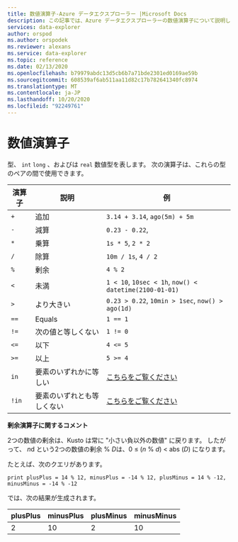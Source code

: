 ```yaml
---
title: 数値演算子-Azure データエクスプローラー |Microsoft Docs
description: この記事では、Azure データエクスプローラーの数値演算子について説明します。
services: data-explorer
author: orspod
ms.author: orspodek
ms.reviewer: alexans
ms.service: data-explorer
ms.topic: reference
ms.date: 02/13/2020
ms.openlocfilehash: b79979abdc13d5cb6b7a71bde2301ed0169ae59b
ms.sourcegitcommit: 608539af6ab511aa11d82c17b782641340fc8974
ms.translationtype: MT
ms.contentlocale: ja-JP
ms.lasthandoff: 10/20/2020
ms.locfileid: "92249761"
---
```

# <a name="numerical-operators"></a>数値演算子

型、 `int` `long` 、およびは `real` 数値型を表します。
次の演算子は、これらの型のペアの間で使用できます。

演算子       |説明                         |例
---------------|------------------------------------|-----------------------
`+`            |追加                                 |`3.14 + 3.14`, `ago(5m) + 5m`
`-`            |減算                            |`0.23 - 0.22`,
`*`            |乗算                            |`1s * 5`, `2 * 2`
`/`            |除算                              |`10m / 1s`, `4 / 2`
`%`            |剰余                              |`4 % 2`
`<`            |未満                                |`1 < 10`, `10sec < 1h`, `now() < datetime(2100-01-01)`
`>`            |より大きい                             |`0.23 > 0.22`, `10min > 1sec`, `now() > ago(1d)`
`==`           |Equals                              |`1 == 1`
`!=`           |次の値と等しくない                          |`1 != 0`
`<=`           |以下                       |`4 <= 5`
`>=`           |以上                    |`5 >= 4`
`in`           |要素のいずれかに等しい       |[こちらをご覧ください](inoperator.md)
`!in`          |要素のいずれとも等しくない   |[こちらをご覧ください](inoperator.md)

**剰余演算子に関するコメント**

2つの数値の剰余は、Kusto は常に "小さい負以外の数値" に戻ります。
したがって、 *n*d という2つの数値の剰余  %  *D*は、0 &le; (*n*  %  *d*) &lt; abs (*D*) になります。

たとえば、次のクエリがあります。

```kusto
print plusPlus = 14 % 12, minusPlus = -14 % 12, plusMinus = 14 % -12, minusMinus = -14 % -12
```

では、次の結果が生成されます。

|plusPlus  | minusPlus  | plusMinus  | minusMinus|
|----------|------------|------------|-----------|
|2         | 10         | 2          | 10        |